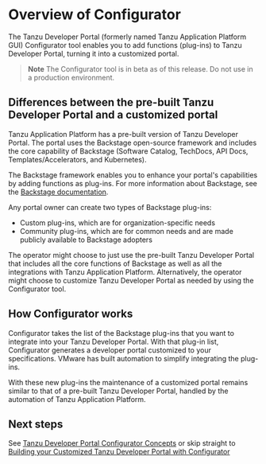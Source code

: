 # Overview of Configurator

The Tanzu Developer Portal (formerly named Tanzu Application Platform GUI) Configurator tool enables
you to add functions (plug-ins) to Tanzu Developer Portal, turning it into a customized portal.

> **Note** The Configurator tool is in beta as of this release. Do not use in a production environment.

## <a id="diff"></a> Differences between the pre-built Tanzu Developer Portal and a customized portal

Tanzu Application Platform has a pre-built version of Tanzu Developer Portal.
The portal uses the Backstage open-source framework and includes the core capability of Backstage
(Software Catalog, TechDocs, API Docs, Templates/Accelerators, and Kubernetes).

The Backstage framework enables you to enhance your portal's capabilities by adding functions as
plug-ins. For more information about Backstage, see the
[Backstage documentation](https://backstage.io/docs/overview/what-is-backstage/).

Any portal owner can create two types of Backstage plug-ins:

- Custom plug-ins, which are for organization-specific needs
- Community plug-ins, which are for common needs and are made publicly available to Backstage adopters

The operator might choose to just use the pre-built Tanzu Developer Portal that includes all the core
functions of Backstage as well as all the integrations with Tanzu Application Platform.
Alternatively, the operator might choose to customize Tanzu Developer Portal as needed by using the
Configurator tool.

## <a id="how-it-works"></a> How Configurator works

Configurator takes the list of the Backstage plug-ins that you want to integrate into your
Tanzu Developer Portal. With that plug-in list, Configurator generates a developer portal customized
to your specifications. VMware has built automation to simplify integrating the plug-ins.

With these new plug-ins the maintenance of a customized portal remains similar to that of a pre-built
Tanzu Developer Portal, handled by the automation of Tanzu Application Platform.

## <a id="next-steps"></a> Next steps

See [Tanzu Developer Portal Configurator Concepts](concepts.hbs.md) or skip straight to
[Building your Customized Tanzu Developer Portal with Configurator](building.hbs.md)